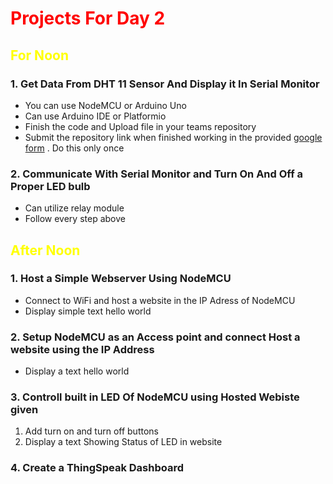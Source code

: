 <h1 style = "color : red">Projects For Day 2</h1>
<h2 style = "color : yellow">For Noon</h2>

### 1. Get Data From DHT 11 Sensor And Display it In Serial Monitor

- You can use NodeMCU or Arduino Uno 
- Can use Arduino IDE or Platformio
- Finish the code and Upload file in your teams repository 
- Submit the repository link when finished working in the provided [google form](https://forms.gle/7L4BLwnFXrqGDmkY7) . Do this only once
### 2. Communicate With Serial Monitor and Turn On And Off a Proper LED bulb

- Can utilize relay module
- Follow every step above

<h2 style = "color : yellow">After Noon</h2>

### 1. Host a Simple Webserver Using NodeMCU

- Connect to WiFi and host a website in the IP Adress of NodeMCU 
- Display simple text hello world
### 2. Setup NodeMCU as an Access point and connect Host a website using the IP Address

- Display a text hello world
### 3. Controll built in LED Of NodeMCU using Hosted Webiste given 

1. Add turn on and turn off buttons
2. Display a text Showing Status of LED in website

### 4. Create a ThingSpeak Dashboard
